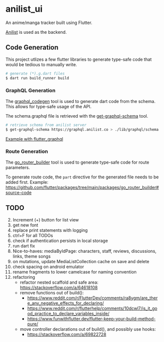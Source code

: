 # anilist_ui

An anime/manga tracker built using Flutter.

[Anilist](https://anilist.gitbook.io/anilist-apiv2-docs/) is used as the backend.

## Code Generation

This project utlizes a few flutter libraries to generate type-safe code that would be tedious to manually write.

```bash
# generate (*).g.dart files
$ dart run build_runner build
```

### GraphQL Generation

The [graphql_codegen](https://github.com/heftapp/graphql_codegen/tree/main/packages/graphql_codegen#basic-usage) tool is used to generate dart code from the schema. This allows for type-safe usage of the API.

The schema.graphql file is retrieved with the [get-graphql-schema](https://github.com/prisma-labs/get-graphql-schema#get-graphql-schema-) tool.

```bash
# retrieve schema from anilist server
$ get-graphql-schema https://graphql.anilist.co > ./lib/graphql/schema.graphql
```

[Example with flutter_graphql](https://github.com/heftapp/graphql_codegen/tree/main/packages/graphql_codegen#client-graphql_flutter)

### Route Generation

The [go_router_builder](https://pub.dev/documentation/go_router/latest/topics/Type-safe%20routes-topic.html) tool is used to generate type-safe code for route parameters.

To generate route code, the `part` directive for the generated file needs to be added first.
Example: https://github.com/flutter/packages/tree/main/packages/go_router_builder#source-code

## TODO

2. Increment (+) button for list view
3. get new font
4. replace print statements with logging
5. ctrl+F for all TODOs
6. check if authentication persists in local storage
7. run dart fix
8. Nice-to-haves: mediaByIdPage: characters, staff, reviews, discussions, links, theme songs
9. on mutations, update MediaListCollection cache on save and delete
10. check spacing on android emulator
11. rename fragments to lower camelcase for naming convention
12. refactoring
    - refactor nested scaffold and safe area: https://stackoverflow.com/a/64618108
    - remove functions out of build():
      - https://www.reddit.com/r/FlutterDev/comments/ra8ygm/are_there_any_negative_effects_for_declaring/
      - https://www.reddit.com/r/flutterhelp/comments/10dcwl7/is_it_good_practice_to_declare_variables_inside/
      - https://www.funwithflutter.dev/flutter-keep-your-build-method-pure/
    - move controller declarations out of build(), and possibly use hooks:
      - https://stackoverflow.com/a/69822728
